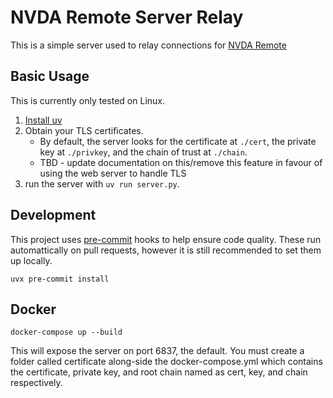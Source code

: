 # NVDA Remote Server Relay

This is a simple server used to relay connections for [NVDA Remote](https://nvdaremote.com)

## Basic Usage

This is currently only tested on Linux.

1. [Install uv](https://docs.astral.sh/uv/getting-started/installation/)
2. Obtain your TLS certificates.
    - By default, the server looks for the certificate at `./cert`, the private key at `./privkey`, and the chain of trust at `./chain`.
    - TBD - update documentation on this/remove this feature in favour of using the web server to handle TLS
3. run the server with `uv run server.py`.

## Development

This project uses [pre-commit](https://pre-commit.com/) hooks to help ensure code quality. These run automattically on pull requests, however it is still recommended to set them up locally.

```
uvx pre-commit install
```

## Docker

~~~
docker-compose up --build
~~~


This will expose the server on port 6837, the default.
You must create a folder called certificate along-side the docker-compose.yml which contains the certificate, private key, and root chain named as cert, key, and chain respectively.
